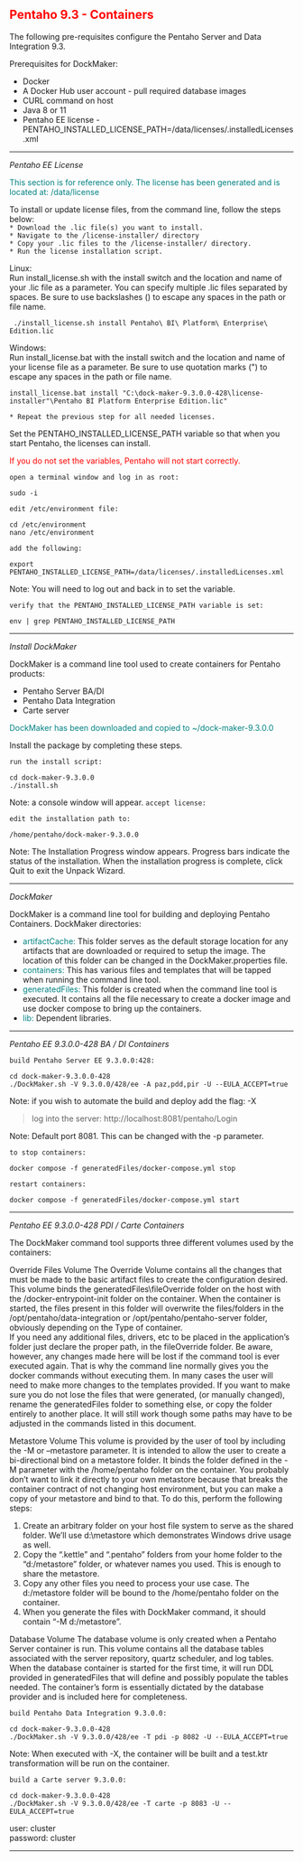 ## <font color='red'>Pentaho 9.3 - Containers</font>  

The following pre-requisites configure the Pentaho Server and Data Integration 9.3.

Prerequisites for DockMaker:
* Docker
* A Docker Hub user account - pull required database images
* CURL command on host
* Java 8 or 11
* Pentaho EE license - PENTAHO_INSTALLED_LICENSE_PATH=/data/licenses/.installedLicenses.xml

---

<em>Pentaho EE License</em>

<font color='teal'>This section is for reference only. The license has been generated and  is located at: /data/license</font>

To install or update license files, from the command line, follow the steps below:  
``* Download the .lic file(s) you want to install.``  
``* Navigate to the /license-installer/ directory``   
``* Copy your .lic files to the /license-installer/ directory.``  
``* Run the license installation script.``  

Linux:  
Run install_license.sh with the install switch and the location and name of your .lic file as a parameter. You can specify multiple .lic files separated by spaces. Be sure to use backslashes (\) to escape any spaces in the path or file name.
```
 ./install_license.sh install Pentaho\ BI\ Platform\ Enterprise\ Edition.lic 
 ```
Windows:  
Run install_license.bat with the install switch and the location and name of your license file as a parameter. Be sure to use quotation marks (") to escape any spaces in the path or file name.
```
install_license.bat install "C:\dock-maker-9.3.0.0-428\license-installer"\Pentaho BI Platform Enterprise Edition.lic"
```
``* Repeat the previous step for all needed licenses.``
 
Set the PENTAHO_INSTALLED_LICENSE_PATH variable so that when you start Pentaho, the licenses can install.  

<font color='red'>If you do not set the variables, Pentaho will not start correctly.</font>

``open a terminal window and log in as root:``
```
sudo -i
```
``edit /etc/environment file:``
```
cd /etc/environment
nano /etc/environment
```
``add the following:``
```
export PENTAHO_INSTALLED_LICENSE_PATH=/data/licenses/.installedLicenses.xml
```
Note: You will need to log out and back in to set the variable. 

``verify that the PENTAHO_INSTALLED_LICENSE_PATH variable is set:``
```
env | grep PENTAHO_INSTALLED_LICENSE_PATH
```

---

<em>Install DockMaker</em>  

DockMaker is a command line tool used to create containers for Pentaho products:
* Pentaho Server BA/DI
* Pentaho Data Integration
* Carte server

<font color='teal'>DockMaker has been downloaded and copied to ~/dock-maker-9.3.0.0</font>

Install the package by completing these steps.

``run the install script:``
```
cd dock-maker-9.3.0.0
./install.sh
```
Note: a console window will appear.
``accept license:``

``edit the installation path to:``
```
/home/pentaho/dock-maker-9.3.0.0
```
Note: The Installation Progress window appears. Progress bars indicate the status of the installation. When the installation progress is complete, click Quit to exit the Unpack Wizard.

---

<em>DockMaker</em>

DockMaker is a command line tool for building and deploying Pentaho Containers. 
DockMaker directories: 

* <font color='teal'>artifactCache:</font> This folder serves as the default storage location for any artifacts that are downloaded or required to setup the image.  The location of this folder can be changed in the DockMaker.properties file.
* <font color='teal'>containers:</font> This has various files and templates that will be tapped when running the command line tool.
* <font color='teal'>generatedFiles:</font> This folder is created when the command line tool is executed.  It contains all the file necessary to create a docker image and use docker compose to bring up the containers.
* <font color='teal'>lib:</font> Dependent libraries.

---

<em>Pentaho EE 9.3.0.0-428 BA / DI Containers</em>

``build Pentaho Server EE 9.3.0.0:428:``
```
cd dock-maker-9.3.0.0-428
./DockMaker.sh -V 9.3.0.0/428/ee -A paz,pdd,pir -U --EULA_ACCEPT=true
```
Note: if you wish to automate the build and deploy add the flag: -X

  > log into the server: http://localhost:8081/pentaho/Login 
  
Note: Default port 8081.  This can be changed with the -p parameter.

``to stop containers:``
```
docker compose -f generatedFiles/docker-compose.yml stop
```
``restart containers:``
```
docker compose -f generatedFiles/docker-compose.yml start
```

---

<em>Pentaho EE 9.3.0.0-428 PDI / Carte Containers</em>

The DockMaker command tool supports three different volumes used by the containers:

Override Files Volume
The Override Volume contains all the changes that must be made to the basic artifact files to create the configuration desired.  This volume binds the generatedFiles\fileOverride folder on the host with the /docker-entrypoint-init folder on the container.  When the container is started, the files present in this folder will overwrite the files/folders in the /opt/pentaho/data-integration or /opt/pentaho/pentaho-server folder, obviously depending on the Type of container.  
If you need any additional files, drivers, etc to be placed in the application’s folder just declare the proper path, in the fileOverride folder.
Be aware, however, any changes made here will be lost if the command tool is ever executed again.  That is why the command line normally gives you the docker commands without executing them.  In many cases the user will need to make more changes to the templates provided.  If you want to make sure you do not lose the files that were generated, (or manually changed), rename the generatedFiles folder to something else, or copy the folder entirely to another place.  It will still work though some paths may have to be adjusted in the commands listed in this document.

Metastore Volume
This volume is provided by the user of tool by including the -M or –metastore parameter.  It is intended to allow the user to create a bi-directional bind on a metastore folder.  It binds the folder defined in the -M parameter with the /home/pentaho folder on the container.  You probably don’t want to link it directly to your own metastore because that breaks the container contract of not changing host environment, but you can make a copy of your metastore and bind to that.  To do this, perform the following steps:
1.	Create an arbitrary folder on your host file system to serve as the shared folder.  We’ll use d:\metastore which demonstrates Windows drive usage as well.
2.	Copy the “.kettle” and “.pentaho” folders from your home folder to the “d:/metastore” folder, or whatever names you used.  This is enough to share the metastore.
3.	Copy any other files you need to process your use case.  The d:/metastore folder will be bound to the /home/pentaho folder on the container.
4.	When you generate the files with DockMaker command, it should contain “-M d:/metastore”.

Database Volume
The database volume is only created when a Pentaho Server container is run.  This volume contains all the database tables associated with the server repository, quartz scheduler, and log tables.  When the database container is started for the first time, it will run DDL provided in generatedFiles that will define and possibly populate the tables needed.  The container’s form is essentially dictated by the database provider and is included here for completeness.



``build Pentaho Data Integration 9.3.0.0:``
```
cd dock-maker-9.3.0.0-428
./DockMaker.sh -V 9.3.0.0/428/ee -T pdi -p 8082 -U --EULA_ACCEPT=true
```
Note: When executed with -X, the container will be built and a test.ktr transformation will be run on the container.  

``build a Carte server 9.3.0.0:``
```
cd dock-maker-9.3.0.0-428
./DockMaker.sh -V 9.3.0.0/428/ee -T carte -p 8083 -U --EULA_ACCEPT=true
```
user: cluster  
password: cluster

---